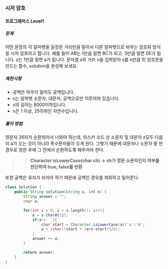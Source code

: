### 시저 암호

#### 프로그래머스 Level1 

##### 문제
어떤 문장의 각 알파벳을 일정한 거리만큼 밀어서 다른 알파벳으로 바꾸는 암호화 방식을 시저 암호라고 합니다. 예를 들어 AB는 1만큼 밀면 BC가 되고, 3만큼 밀면 DE가 됩니다. z는 1만큼 밀면 a가 됩니다. 문자열 s와 거리 n을 입력받아 s를 n만큼 민 암호문을 만드는 함수, solution을 완성해 보세요.

##### 제한사항
- 공백은 아무리 밀어도 공백입니다.
- s는 알파벳 소문자, 대문자, 공백으로만 이루어져 있습니다.
- s의 길이는 8000이하입니다.
- n은 1 이상, 25이하인 자연수입니다.


##### 풀이 방법
영문자 26자가 순환되어서 나와야 하는데, 아스키 코드 상 소문자 및 대문자 z모두 다음이 a가 오는 것이 아니라 특수문자들이 오게 된다. 그렇기 때문에 대문자나 소문자 중 한 경우로 정한 후에 그 안에서 순환하도록 해주어야 한다.<br>

>> **Character.isLowerCase(char ch) -> ch가 영문 소문자인지 여부를 판단하여 true, false를 반환**<br>

또한 공백은 유지가 되어야 하기 때문에 공백인 경우를 제외하고 밀어준다.<br>

```java
class Solution {
    public String solution(String s, int n) {
        String answer = "";
        char a;

        for(int i = 0; i < s.length(); i++){
            a = s.charAt(i);
            if(a!=' '){
                char start = Character.isLowerCase(a)?'a':'A';
                a = (char)(start + (a+n-start)%26);
            }
            answer += a;
        }

        return answer;
    }
}
```